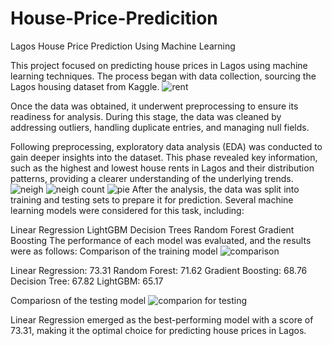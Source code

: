 # House-Price-Predicition
Lagos House Price Prediction Using Machine Learning

This project focused on predicting house prices in Lagos using machine learning techniques. The process began with data collection, sourcing the Lagos housing dataset from Kaggle.
![rent](https://github.com/user-attachments/assets/af28bf37-8426-4c56-b821-2c4acbd8508d)

Once the data was obtained, it underwent preprocessing to ensure its readiness for analysis. During this stage, the data was cleaned by addressing outliers, handling duplicate entries, and managing null fields.

Following preprocessing, exploratory data analysis (EDA) was conducted to gain deeper insights into the dataset. This phase revealed key information, such as the highest and lowest house rents in Lagos and their distribution patterns, providing a clearer understanding of the underlying trends.
![neigh](https://github.com/user-attachments/assets/1fed6cb0-98b1-489b-8608-8769b67eab46)
![neigh count](https://github.com/user-attachments/assets/7326cc7e-1d9c-4084-82ed-22188bd8d6a9)
![pie](https://github.com/user-attachments/assets/97eef7a4-c63f-44a2-973e-f6e504373d37)
After the analysis, the data was split into training and testing sets to prepare it for prediction. Several machine learning models were considered for this task, including:

Linear Regression
LightGBM
Decision Trees
Random Forest
Gradient Boosting
The performance of each model was evaluated, and the results were as follows:
Comparison of the training model
![comparison](https://github.com/user-attachments/assets/14061712-0418-4f0f-a34b-8b320b691335)

Linear Regression: 73.31
Random Forest: 71.62
Gradient Boosting: 68.76
Decision Tree: 67.82
LightGBM: 65.17

Compariosn of the testing model
![comparion for testing](https://github.com/user-attachments/assets/2a64709c-6ff7-49d2-8e23-1ea64155580c)

Linear Regression emerged as the best-performing model with a score of 73.31, making it the optimal choice for predicting house prices in Lagos.









